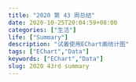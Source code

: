 ```yaml
---
title: "2020 第 43 周总结"
date: 2020-10-25T20:04:59+08:00
categories: ["生活"]
life: ["Summary"]
description: "试着使用EChart画统计图"
tags: ["EChart","Data"]
keywords: ["EChart","Data"]
slug: 2020 43rd summary
---
```


<div id="main" style="width: 600px;height:400px;"></div>
<script type="text/javascript">
// 基于准备好的dom，初始化echarts实例
var myChart = echarts.init(document.getElementById('main'));
var option = {
    title: {
        text: 'ECharts 入门示例'
    },
    tooltip: {},
    legend: {
        data:['销量']
    },
    xAxis: {
        data: ["衬衫","羊毛衫","雪纺衫","裤子","高跟鞋","袜子"]
    },
    yAxis: {},
    series: [{
        name: '销量',
        type: 'bar',
        data: [5, 20, 36, 10, 10, 20]
    }]
};
myChart.setOption(option);
</script>

